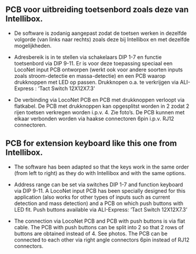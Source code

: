 ## PCB voor uitbreiding toetsenbord zoals deze van Intellibox.

- De software is zodanig  aangepast zodat de toetsen werken in dezelfde volgorde  (van links naar rechts) zoals deze bij Intellibox en met dezelfde mogelijkheden.

- Adresbereik is in te stellen via schakelaars DIP 1-7 en functie toetsenbord via DIP 9-11. Er is voor deze toepassing speciaal een LocoNet input PCB ontworpen (werkt ook voor andere soorten inputs zoals stroom-detectie en massa-detectie)  en een PCB waarop drukknoppen met LED op passen.  Drukknopen o.a. te verkrijgen via ALI-Express : ‘Tact Switch 12X12X7.3’

- De verbinding via LocoNet PCB en PCB met drukknoppen verloopt via flatkabel. De PCB met drukknoppen kan opgesplitst worden in 2 zodat 2 rijen toetsen  verkregen worden i.p.v. 4. Zie foto’s. De PCB kunnen met elkaar verbonden worden via haakse connectoren 6pin i.p.v. RJ12 connectoren.
 

## PCB for extension keyboard like this one from Intellibox.

- The software has been adapted so that the keys work in the same order (from left to right) as they do with Intellibox and with the same options.

- Address range can be set via switches DIP 1-7 and function keyboard via DIP 9-11. A LocoNet input PCB has been specially designed for this application (also works for other types of inputs such as current detection and mass detection) and a PCB on which push buttons with LED fit. Push buttons available via ALI-Express: ‘Tact Switch 12X12X7.3’

- The connection via LocoNet PCB and PCB with push buttons is via flat cable. The PCB with push buttons can be split into 2 so that 2 rows of buttons are obtained instead of 4. See photos. The PCB can be connected to each other via right angle connectors 6pin instead of RJ12 connectors.
